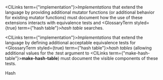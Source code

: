  



<ClLinks  term={"implementation"}><i>Implementations</i></ClLinks> that extend the language by providing additional mutator functions (or additional behavior for existing mutator functions) must document how the use of these extensions interacts with equivalence tests and <GlossaryTerm styled={true} term={"hash table"}><i>hash table</i></GlossaryTerm> searches. 



<ClLinks  term={"implementation"}><i>Implementations</i></ClLinks> that extend the language by defining additional acceptable equivalence tests for <GlossaryTerm styled={true} term={"hash table"}><i>hash tables</i></GlossaryTerm> (allowing additional values for the :test argument to <ClLinks  term={"make-hash-table"}><b>make-hash-table</b></ClLinks>) must document the visible components of these tests. 



Hash 



 



 



